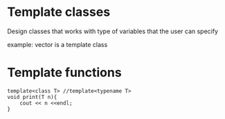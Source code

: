 # Template classes
Design classes that works with type of variables that the user can specify

example: vector<int> is a template class

# Template functions
```
template<class T> //template<typename T>
void print(T n){
    cout << n <<endl;
}
```

